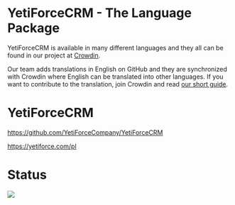 # YetiForceCRM - The Language Package

YetiForceCRM is available in many different languages and they all can be found in our project at [Crowdin](https://crowdin.com/project/yetiforcecrm). 

Our team adds translations in English on GitHub and they are synchronized with Crowdin where English can be translated into other languages. If you want to contribute to the translation, join Crowdin and read [our short guide](https://yetiforce.com/en/knowledge-base/documentation/implementer-documentation/item/adding-translations-via-crowdin). 

# YetiForceCRM
https://github.com/YetiForceCompany/YetiForceCRM

https://yetiforce.com/pl

# Status
<img src="https://badges.awesome-crowdin.com/translation-13499741-326781.png" />

